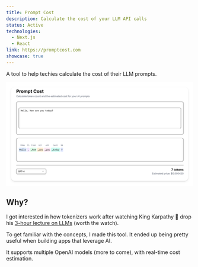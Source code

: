 ```yaml
---
title: Prompt Cost
description: Calculate the cost of your LLM API calls
status: Active
technologies:
  - Next.js
  - React 
link: https://promptcost.com
showcase: true
---
```


A tool to help techies calculate the cost of their LLM prompts. 

![Screenshot of the Prompt Cost web application interface](/assets/images/prompt-cost.png)

## Why?
I got interested in how tokenizers work after watching King Karpathy 👑 drop his [3-hour lecture on LLMs](https://www.youtube.com/watch?v=7xTGNNLPyMI) (worth the watch). 

To get familiar with the concepts, I made this tool. It ended up being pretty useful when building apps that leverage AI.


It supports multiple OpenAI models (more to come), with real-time cost estimation.


